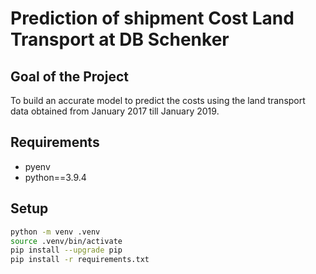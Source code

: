 # Prediction of shipment Cost Land Transport at DB Schenker

## Goal of the Project
To build an accurate model to predict the costs using the land transport data obtained from January 2017 till January 2019.

## Requirements

- pyenv
- python==3.9.4

## Setup


```bash
python -m venv .venv
source .venv/bin/activate
pip install --upgrade pip
pip install -r requirements.txt
